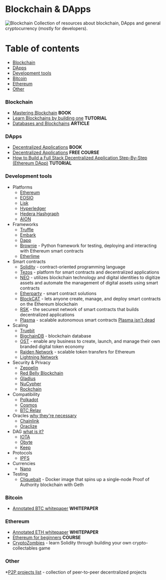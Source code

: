 # Blockchain & DApps
![Blockchain](https://images.pexels.com/photos/1036644/pexels-photo-1036644.jpeg?auto=compress&cs=tinysrgb&dpr=2&h=640&w=427)
Collection of resources about blockchain, DApps and general cryptocurrency (mostly for developers). 

# Table of contents
- [Blockchain](#blockchain)
- [DApps](#dapps)
- [Development tools](#development-tools)
- [Bitcoin](#bitcoin)
- [Ethereum](#ethereum)
- [Other](#other)

### Blockchain
* [Mastering Blockchain](https://github.com/bitcoinbook/bitcoinbook) **BOOK**
* [Learn Blockchains by building one](https://hackernoon.com/learn-blockchains-by-building-one-117428612f46) **TUTORIAL**
* [Databases and Blockchains](https://hackernoon.com/databases-and-blockchains-the-difference-is-in-their-purpose-and-design-56ba6335778b) **ARTICLE**

### DApps
* [Decentralized Applications](http://shop.oreilly.com/product/0636920039334.do) **BOOK**
* [Decentralized Applications](https://www.theschool.ai/courses/decentralized-application/) **FREE COURSE**
* [How to Build a Full Stack Decentralized Application Step-By-Step (Ethereum DApp)](http://www.dappuniversity.com/articles/the-ultimate-ethereum-dapp-tutorial) **TUTORIAL**

### Development tools
* Platforms
    * [Ethereum](https://www.ethereum.org/)
    * [EOSIO](https://eos.io/)
    * [Lisk](https://lisk.io/)
    * [Hyperledger](https://www.hyperledger.org/)
    * [Hedera Hashgraph](https://www.hedera.com/)
    * [AION](https://aion.network/)
* Frameworks 
    * [Truffle](https://www.truffleframework.com/)
    * [Embark](https://embark.status.im/)
    * [Dapp](https://dapp.tools/dapp/)
    * [Brownie](https://github.com/HyperLink-Technology/brownie) - Python framework for testing, deploying and interacting with Ethereum smart contracts
    * [Etherlime](https://github.com/LimeChain/etherlime)
* Smart contracts
    * [Solidity](https://github.com/ethereum/solidity) - contract-oriented programming language
    * [Tezos](https://tezos.com/) - platform for smart contracts and decentralized applications
    * [NEO](https://neo.org/) - utilizes blockchain technology and digital identities to digitize assets and automate the management of digital assets using smart contracts
    * [Etherparty](https://etherparty.com/) - smart contract solutions
    * [BlockCAT](https://blockcat.io/) -  lets anyone create, manage, and deploy smart contracts on the Ethereum blockchain
    * [RSK](https://www.rsk.co/en/) - the securest network of smart contracts that builds decentralized applications
    * [Plasma](https://plasma.io/) - scalable autonomous smart contracts [Plasma isn't dead](https://blockchainatberkeley.blog/plasma-isnt-dead-7d0b8c16ad2e)
* Scaling
    * [Truebit](https://truebit.io/)
    * [BigchainDB](https://www.bigchaindb.com/) - blockchain database
    * [OST](https://ost.com/) - enable any business to create, launch, and manage their own branded digital token economy
    * [Raiden Network](https://raiden.network/) - scalable token transfers for Ethereum
    * [Lightning Network](https://lightning.network/)
* Security & Privacy
    * [Zeppelin](https://zeppelin.solutions/)
    * [Red Belly Blockchain](https://redbellyblockchain.io/)
    * [Gladius](https://gladius.io/)
    * [NuCypher](https://www.nucypher.com/)
    * [Rockchain](https://rockchain.com/)
* Сompatibility
    * [Polkadot](https://polkadot.network/)
    * [Cosmos](https://cosmos.network/)
    * [BTC Relay](http://btcrelay.org/)
* Oracles [why they're necessary](https://medium.com/@jesus_notchrist/blockchain-oracles-af3b216bed6b)
    * [Chainlink](https://chain.link/)
    * [Oraclize](http://www.oraclize.it/)
* DAG [what is it?](https://medium.com/coinmonks/dag-will-overcome-blockchain-problems-dag-vs-blockchain-9ca302651122)
    * [IOTA](https://www.iota.org/)
    * [Obyte](https://obyte.org/)
    * [Keep](https://keep.network/)
* Protocols
    * [IPFS](https://ipfs.io/)
* Currencies
    * [Nano](https://nano.org/)
* Testing
    * [Cliquebait](https://github.com/f-o-a-m/cliquebait) - Docker image that spins up a single-node Proof of Authority blockchain with Geth

### Bitcoin
* [Annotated BTC whitepaper](https://fermatslibrary.com/s/bitcoin) **WHITEPAPER**

### Ethereum
* [Annotated ETH whitepaper](https://fermatslibrary.com/s/ethereum-a-next-generation-smart-contract-and-decentralized-application-platform) **WHITEPAPER**
* [Ethereum for beginners](https://www.udemy.com/blockchain-application/) **COURSE**
* [CryptoZombies](https://cryptozombies.io/) - learn Solidity through building your own crypto-collectables game

### Other
*[P2P projects list](https://github.com/moshest/p2p-index) - collection of peer-to-peer decentralized projects


